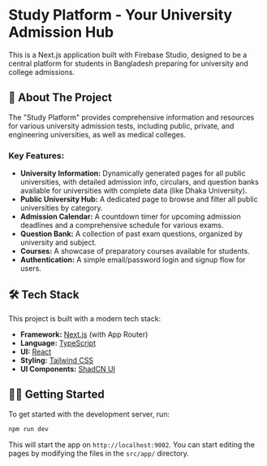 # Study Platform - Your University Admission Hub

This is a Next.js application built with Firebase Studio, designed to be a central platform for students in Bangladesh preparing for university and college admissions.

## 🚀 About The Project

The "Study Platform" provides comprehensive information and resources for various university admission tests, including public, private, and engineering universities, as well as medical colleges.

### Key Features:

- **University Information:** Dynamically generated pages for all public universities, with detailed admission info, circulars, and question banks available for universities with complete data (like Dhaka University).
- **Public University Hub:** A dedicated page to browse and filter all public universities by category.
- **Admission Calendar:** A countdown timer for upcoming admission deadlines and a comprehensive schedule for various exams.
- **Question Bank:** A collection of past exam questions, organized by university and subject.
- **Courses:** A showcase of preparatory courses available for students.
- **Authentication:** A simple email/password login and signup flow for users.

## 🛠️ Tech Stack

This project is built with a modern tech stack:

- **Framework:** [Next.js](https://nextjs.org/) (with App Router)
- **Language:** [TypeScript](https://www.typescriptlang.org/)
- **UI:** [React](https://react.dev/)
- **Styling:** [Tailwind CSS](https://tailwindcss.com/)
- **UI Components:** [ShadCN UI](https://ui.shadcn.com/)

## 🏃‍♂️ Getting Started

To get started with the development server, run:

```bash
npm run dev
```

This will start the app on `http://localhost:9002`. You can start editing the pages by modifying the files in the `src/app/` directory.
